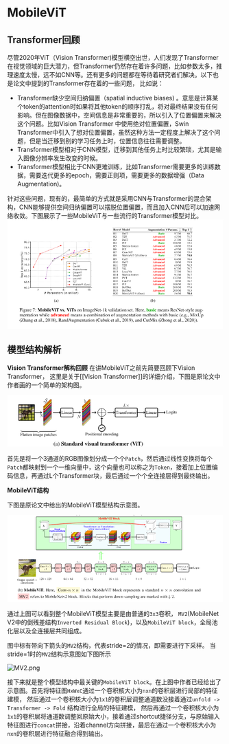# MobileViT 
## Transformer回顾  
尽管2020年ViT（Vision Transformer)模型横空出世，人们发现了Transformer在视觉领域的巨大潜力，但Transformer仍然存在着许多问题，比如参数太多，推理速度太慢，远不如CNN等。还有更多的问题都在等待着研究者们解决。以下也是论文中提到的Transformer存在着的一些问题， 比如说： 

*  Transformer缺少空间归纳偏置（spatial inductive biases) 。意思是计算某个token的attention时如果将其他token的顺序打乱，将对最终结果没有任何影响。但在图像数据中，空间信息是非常重要的，所以引入了位置偏置来解决这个问题。比如Vision Transformer 中使用绝对位置偏置，Swin Transformer中引入了想对位置偏置，虽然这种方法一定程度上解决了这个问题，但是当迁移到别的学习任务上时，位置信息往往需要调整。 
* Transformer模型相对于CNN模型，迁移到其他任务上时比较繁琐，尤其是输入图像分辨率发生改变的时候。 
* Transformer模型相比于CNN更难训练，比如Transformer需要更多的训练数据，需要迭代更多的epoch，需要正则项，需要更多的数据增强（Data Augmentation)。  

针对这些问题，现有的，最简单的方式就是采用CNN与Transformer的混合架构，CNN能够提供空间归纳偏置可以摆脱位置偏置，而且加入CNN后可以加速网络收敛。下图展示了一些MobileViT与一些流行的Transformer模型对比。 
![img_1.png](img_1.png)

## 模型结构解析 
**Vision Transformer解构回顾** 
在讲MobileViT之前先简要回顾下Vision Transformer， 这里是关于[[Vision Transformer]]的详细介绍，下图是原论文中作者画的一个简单的架构图。

![img_2.png](img_2.png)

首先是将一个3通道的RGB图像划分成一个个```Patch```，然后通过线性变换将每个```Patch```都映射到一个一维向量中，这个向量也可以称之为```Token```，接着加上位置编码信息，再通过L个Transformer块，最后通过一个个全连接层得到最终输出。

**MobileViT结构**  

下图是原论文中给出的MobileViT模型结构示意图。

![img_3.png](img_3.png)

通过上图可以看到整个MobileViT模型主要是由普通的```3x3```卷积， ```MV2```(MobileNet V2中的倒残差结构```Inverted Residual Block```)，以及```MobileViT block```，全局池化层以及全连接层共同组成。 

图中标有带向下箭头的```MV2```结构，代表stride=2的情况，即需要进行下采样。 当stride=1时的```MV2```结构示意图如下图所示

![MV2.png](..%2F..%2F..%2FDownloads%2FMV2.png)

接下来就是整个模型结构中最关键的```MobileViT block```。在上图中作者已经给出了示意图。首先将特征图```HxWxC```通过一个卷积核大小为```nxn```的卷积层进行局部的特征建模，
然后通过一个卷积核大小为```1x1```的卷积层调整通道数没接着通过```unfold -> Transformer -> Fold``` 结构进行全局的特征建模， 然后再通过一个卷积核大小为```1x1```的卷积层将通道数调整回原始大小，接着通过shortcut捷径分支，与原始输入特征图进行```concat```拼接，沿着channel方向拼接，最后在通过一个卷积核大小为```nxn```的卷积层进行特征融合得到输出。 





